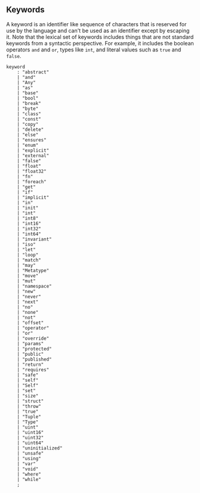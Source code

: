 ## Keywords

A keyword is an identifier like sequence of characters that is reserved for use by the language and can't be used as an identifier except by escaping it. Note that the lexical set of keywords includes things that are not standard keywords from a syntactic perspective. For example, it includes the boolean operators `and` and `or`, types like `int`, and literal values such as `true` and `false`.

```grammar
keyword
    : "abstract"
    | "and"
    | "Any"
    | "as"
    | "base"
    | "bool"
    | "break"
    | "byte"
    | "class"
    | "const"
    | "copy"
    | "delete"
    | "else"
    | "ensures"
    | "enum"
    | "explicit"
    | "external"
    | "false"
    | "float"
    | "float32"
    | "fn"
    | "foreach"
    | "get"
    | "if"
    | "implicit"
    | "in"
    | "init"
    | "int"
    | "int8"
    | "int16"
    | "int32"
    | "int64"
    | "invariant"
    | "iso"
    | "let"
    | "loop"
    | "match"
    | "may"
    | "Metatype"
    | "move"
    | "mut"
    | "namespace"
    | "new"
    | "never"
    | "next"
    | "no"
    | "none"
    | "not"
    | "offset"
    | "operator"
    | "or"
    | "override"
    | "params"
    | "protected"
    | "public"
    | "published"
    | "return"
    | "requires"
    | "safe"
    | "self"
    | "Self"
    | "set"
    | "size"
    | "struct"
    | "throw"
    | "true"
    | "Tuple"
    | "Type"
    | "uint"
    | "uint16"
    | "uint32"
    | "uint64"
    | "uninitialized"
    | "unsafe"
    | "using"
    | "var"
    | "void"
    | "where"
    | "while"
    ;
```
